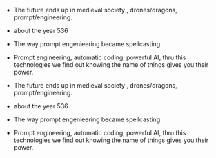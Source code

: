 - The future ends up in medieval society , drones/dragons, prompt/engineering.
- about the year 536
- The way prompt engenieering became spellcasting
- Prompt engineering, automatic coding, powerful AI, thru this technologies we find out knowing the name of things gives you their power.

- The future ends up in medieval society , drones/dragons, prompt/engineering.

- about the year 536

- The way prompt engenieering became spellcasting

- Prompt engineering, automatic coding, powerful AI, thru this technologies we find out knowing the name of things gives you their power.